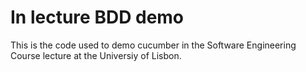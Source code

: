 # In lecture BDD demo

This is the code used to demo cucumber in the Software Engineering Course lecture at the Universiy of Lisbon.


